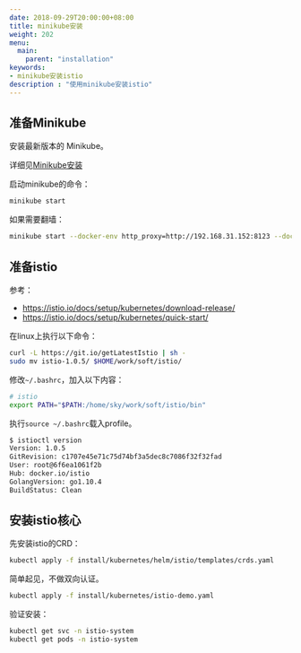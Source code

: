 ```yaml
---
date: 2018-09-29T20:00:00+08:00
title: minikube安装
weight: 202
menu:
  main:
    parent: "installation"
keywords:
- minikube安装istio
description : "使用minikube安装istio"
---
```


## 准备Minikube

安装最新版本的 Minikube。

详细见[Minikube安装](https://skyao.gitbooks.io/learning-kubernetes/installation/minikube.html)

启动minikube的命令：

```bash
minikube start
```

如果需要翻墙：

```bash
minikube start --docker-env http_proxy=http://192.168.31.152:8123 --docker-env https_proxy=http://192.168.31.152:8123 --docker-env no_proxy=localhost,127.0.0.1,::1,192.168.31.0/24,192.168.99.0/24
```

## 准备istio

参考：

- https://istio.io/docs/setup/kubernetes/download-release/
- https://istio.io/docs/setup/kubernetes/quick-start/

在linux上执行以下命令：

```bash
curl -L https://git.io/getLatestIstio | sh -
sudo mv istio-1.0.5/ $HOME/work/soft/istio/
```

修改`~/.bashrc`，加入以下内容：

```bash
# istio
export PATH="$PATH:/home/sky/work/soft/istio/bin"
```

执行`source ~/.bashrc`载入profile。

```bash
$ istioctl version
Version: 1.0.5
GitRevision: c1707e45e71c75d74bf3a5dec8c7086f32f32fad
User: root@6f6ea1061f2b
Hub: docker.io/istio
GolangVersion: go1.10.4
BuildStatus: Clean
```

## 安装istio核心

先安装istio的CRD：

```bash
kubectl apply -f install/kubernetes/helm/istio/templates/crds.yaml
```

简单起见，不做双向认证。

```bash
kubectl apply -f install/kubernetes/istio-demo.yaml
```

验证安装：

```bash
kubectl get svc -n istio-system
kubectl get pods -n istio-system
```


